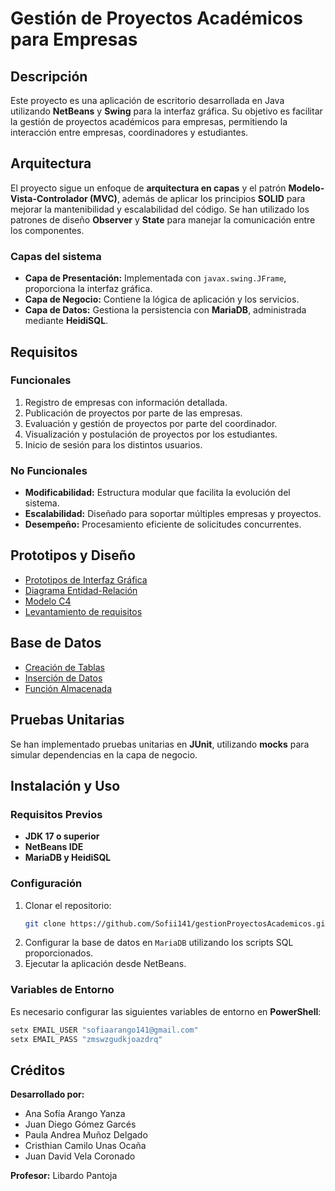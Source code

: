 # Gestión de Proyectos Académicos para Empresas

## Descripción
Este proyecto es una aplicación de escritorio desarrollada en Java utilizando **NetBeans** y **Swing** para la interfaz gráfica. Su objetivo es facilitar la gestión de proyectos académicos para empresas, permitiendo la interacción entre empresas, coordinadores y estudiantes.

## Arquitectura
El proyecto sigue un enfoque de **arquitectura en capas** y el patrón **Modelo-Vista-Controlador (MVC)**, además de aplicar los principios **SOLID** para mejorar la mantenibilidad y escalabilidad del código. Se han utilizado los patrones de diseño **Observer** y **State** para manejar la comunicación entre los componentes.

### Capas del sistema
- **Capa de Presentación:** Implementada con `javax.swing.JFrame`, proporciona la interfaz gráfica.
- **Capa de Negocio:** Contiene la lógica de aplicación y los servicios.
- **Capa de Datos:** Gestiona la persistencia con **MariaDB**, administrada mediante **HeidiSQL**.

## Requisitos
### Funcionales
1. Registro de empresas con información detallada.
2. Publicación de proyectos por parte de las empresas.
3. Evaluación y gestión de proyectos por parte del coordinador.
4. Visualización y postulación de proyectos por los estudiantes.
5. Inicio de sesión para los distintos usuarios.

### No Funcionales
- **Modificabilidad:** Estructura modular que facilita la evolución del sistema.
- **Escalabilidad:** Diseñado para soportar múltiples empresas y proyectos.
- **Desempeño:** Procesamiento eficiente de solicitudes concurrentes.

## Prototipos y Diseño
- [Prototipos de Interfaz Gráfica]([https://www.figma.com/design/xtrR8g8GnDTOGKsR7NAF7U/Gesti%C3%B3n-De-Proyectos-Acad%C3%A9micos-V.2?node-id=0-1&t=B7LqdQA19FCZxWi0-1](https://www.figma.com/design/5V1ec7uQPEZeMPGu4EzIRq/Gestión-De-Proyectos-Académicos?node-id=450-259&p=f&t=W0WP2pIvaqkZJR3k-0))
- [Diagrama Entidad-Relación](https://drive.google.com/file/d/1I6pi0R7gYwSiqrWNn6MVyKbS7FnPlVaR/view?usp=sharing)
- [Modelo C4](https://drive.google.com/file/d/1I6pi0R7gYwSiqrWNn6MVyKbS7FnPlVaR/view?usp=sharing)
- [Levantamiento de requisitos](https://docs.google.com/spreadsheets/d/1hG2GuJDQpcxUXRv70Yiytuf38SZNCaiGbclfKXcRKBk/edit?usp=sharing)

## Base de Datos
- [Creación de Tablas](https://docs.google.com/document/d/1kMIIEXTbxMX_9jPuHZQbjI-xVG2hGmIFbEeRHqOTYbQ/edit?usp=sharing)
- [Inserción de Datos](https://docs.google.com/document/d/15t-HtM0J3-9bGSsDSEnZZqkk12O9IaQs3rojCnnxk8U/edit?usp=sharing)
- [Función Almacenada](https://docs.google.com/document/d/12_va4__3k_VSFBanorPgKcRr3RxaZvxdwFB6OonF2jg/edit?usp=sharing)

## Pruebas Unitarias
Se han implementado pruebas unitarias en **JUnit**, utilizando **mocks** para simular dependencias en la capa de negocio.

## Instalación y Uso
### Requisitos Previos
- **JDK 17 o superior**
- **NetBeans IDE**
- **MariaDB y HeidiSQL**

### Configuración
1. Clonar el repositorio:
   ```bash
   git clone https://github.com/Sofii141/gestionProyectosAcademicos.git
   ```
2. Configurar la base de datos en `MariaDB` utilizando los scripts SQL proporcionados.
3. Ejecutar la aplicación desde NetBeans.

### Variables de Entorno
Es necesario configurar las siguientes variables de entorno en **PowerShell**:
```powershell
setx EMAIL_USER "sofiaarango141@gmail.com"
setx EMAIL_PASS "zmswzgudkjoazdrq"
```

## Créditos
**Desarrollado por:**
- Ana Sofía Arango Yanza
- Juan Diego Gómez Garcés
- Paula Andrea Muñoz Delgado
- Cristhian Camilo Unas Ocaña
- Juan David Vela Coronado

**Profesor:** Libardo Pantoja
